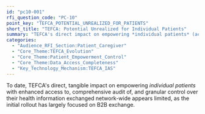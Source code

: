 ```yaml
---
id: "pc10-001"
rfi_question_code: "PC-10"
point_key: "TEFCA_POTENTIAL_UNREALIZED_FOR_PATIENTS"
short_title: "TEFCA: Potential Unrealized for Individual Patients"
summary: "TEFCA's direct impact on empowering *individual patients* (access, audit, control) appears limited so far, with focus on B2B exchange."
categories:
  - "Audience_RFI_Section:Patient_Caregiver"
  - "Core_Theme:TEFCA_Evolution"
  - "Core_Theme:Patient_Empowerment_Control"
  - "Core_Theme:Data_Access_Completeness"
  - "Key_Technology_Mechanism:TEFCA_IAS"
---
```

To date, TEFCA's direct, tangible impact on empowering *individual patients* with enhanced access to, comprehensive audit of, and granular control over their health information exchanged network-wide appears limited, as the initial rollout has largely focused on B2B exchange.
